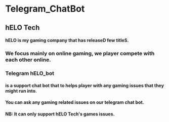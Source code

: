 # Telegram_ChatBot
## hELO Tech 
#### hELO is my gaming company that has releaseD few titleS. 
### We focus mainly on online gaming, we player compete with each other online.

### Telegram hELO_bot
#### is a support chat bot that to helps player with any gaming issues that they might run into.
#### You can ask any gaming related issues on our telegram chat bot.
#### NB: It can only support hELO Tech's games issues.
